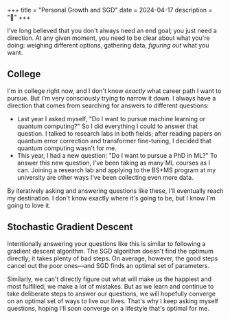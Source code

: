 +++
title = "Personal Growth and SGD"
date = 2024-04-17
description = "🌳"
+++

I've long believed that you don't always need an end goal; you just need a direction. At any given moment, you need to be clear about what you're doing: weighing different options, gathering data, *figuring out* what you want.

## College
I'm in college right now, and I don't know *exactly* what career path I want to pursue. But I'm very consciously trying to narrow it down. I always have a direction that comes from searching for answers to different questions:

- Last year I asked myself, "Do I want to pursue machine learning or quantum computing?" So I did everything I could to answer that question. I talked to research labs in both fields; after reading papers on quantum error correction and transformer fine-tuning, I decided that quantum computing wasn't for me.
- This year, I had a new question: "Do I want to pursue a PhD in ML?" To answer this new question, I've been taking as many ML courses as I can. Joining a research lab and applying to the BS+MS program at my university are other ways I've been collecting even more data.

By iteratively asking and answering questions like these, I'll eventually reach my destination. I don't know exactly where it's going to be, but I know I'm going to love it.

## Stochastic Gradient Descent
Intentionally answering your questions like this is similar to following a gradient descent algorithm. The SGD algorithm doesn't find the optimum directly; it takes plenty of bad steps. On average, however, the good steps cancel out the poor ones—and SGD finds an optimal set of parameters.

Similarly, we can't directly figure out what will make us the happiest and most fulfilled; we make a lot of mistakes. But as we learn and continue to take deliberate steps to answer our questions, we will hopefully converge on an optimal set of ways to live our lives. That's why I keep asking myself questions, hoping I'll soon converge on a lifestyle that's optimal for me.

